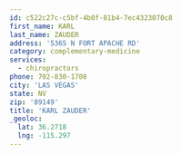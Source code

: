 ```yaml
---
id: c522c27c-c5bf-4b0f-81b4-7ec4323070c8
first_name: KARL
last_name: ZAUDER
address: '5365 N FORT APACHE RD'
category: complementary-medicine
services:
  - chiropractors
phone: 702-830-1708
city: 'LAS VEGAS'
state: NV
zip: '89149'
title: 'KARL ZAUDER'
_geoloc:
  lat: 36.2718
  lng: -115.297
---
```

